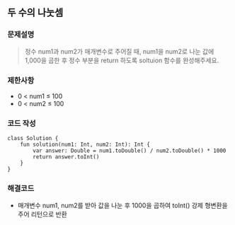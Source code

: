 
## 두 수의 나눗셈

### 문제설명
> 정수 num1과 num2가 매개변수로 주어질 때, num1을 num2로 나눈 값에 1,000을 곱한 후 정수 부분을 return 하도록 soltuion 함수를 완성해주세요.

### 제한사항
+ 0 < num1 ≤ 100
+ 0 < num2 ≤ 100



### 코드 작성
~~~
class Solution {
    fun solution(num1: Int, num2: Int): Int {
        var answer: Double = num1.toDouble() / num2.toDouble() * 1000
        return answer.toInt()
    }
}
~~~

### 해결코드
+ 매개변수 num1, num2를 받아 값을 나눈 후 1000을 곱하여 toInt() 강제 형변환을 주어 리턴으로 반환 

